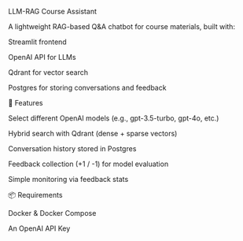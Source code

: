 LLM-RAG Course Assistant

A lightweight RAG-based Q&A chatbot for course materials, built with:

Streamlit frontend

OpenAI API for LLMs

Qdrant for vector search

Postgres for storing conversations and feedback

🚀 Features

Select different OpenAI models (e.g., gpt-3.5-turbo, gpt-4o, etc.)

Hybrid search with Qdrant (dense + sparse vectors)

Conversation history stored in Postgres

Feedback collection (+1 / -1) for model evaluation

Simple monitoring via feedback stats

📦 Requirements

Docker & Docker Compose

An OpenAI API Key